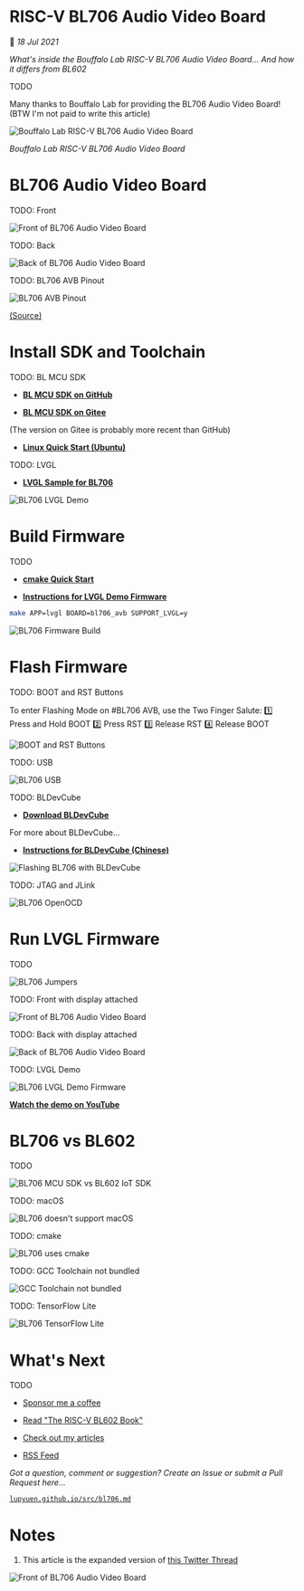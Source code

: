 # RISC-V BL706 Audio Video Board

📝 _18 Jul 2021_

_What's inside the Bouffalo Lab RISC-V BL706 Audio Video Board... And how it differs from BL602_

TODO

Many thanks to Bouffalo Lab for providing the BL706 Audio Video Board! (BTW I'm not paid to write this article)

![Bouffalo Lab RISC-V BL706 Audio Video Board](https://lupyuen.github.io/images/bl706-title.jpg)

_Bouffalo Lab RISC-V BL706 Audio Video Board_

# BL706 Audio Video Board

TODO: Front

![Front of BL706 Audio Video Board](https://lupyuen.github.io/images/bl706-front1.jpg)

TODO: Back

![Back of BL706 Audio Video Board](https://lupyuen.github.io/images/bl706-back1.jpg)

TODO: BL706 AVB Pinout

![BL706 AVB Pinout](https://lupyuen.github.io/images/bl706-pinout.jpg)

[(Source)](https://github.com/bouffalolab/bl_mcu_sdk)

# Install SDK and Toolchain

TODO: BL MCU SDK

-   [__BL MCU SDK on GitHub__](https://github.com/bouffalolab/bl_mcu_sdk)

-   [__BL MCU SDK on Gitee__](https://gitee.com/bouffalolab/bl_mcu_sdk)

(The version on Gitee is probably more recent than GitHub)

-   [__Linux Quick Start (Ubuntu)__](http://bouffalolab.gitee.io/bl_mcu_sdk/get_started/Linux_quick_start_ubuntu.html)

TODO: LVGL

-   [__LVGL Sample for BL706__](https://github.com/bouffalolab/bl_mcu_sdk/tree/master/examples/lvgl)

![BL706 LVGL Demo](https://lupyuen.github.io/images/bl706-lvgl.png)

# Build Firmware

TODO

-   [__cmake Quick Start__](http://bouffalolab.gitee.io/bl_mcu_sdk/get_started/cmake_quick_start.html)

-   [__Instructions for LVGL Demo Firmware__](https://github.com/bouffalolab/bl_mcu_sdk/tree/master/examples/lvgl)

```bash
make APP=lvgl BOARD=bl706_avb SUPPORT_LVGL=y
```

![BL706 Firmware Build](https://lupyuen.github.io/images/bl706-build.png)

# Flash Firmware

TODO: BOOT and RST Buttons

To enter Flashing Mode on #BL706 AVB, use the Two Finger Salute: 1️⃣ Press and Hold BOOT 2️⃣ Press RST 3️⃣ Release RST 4️⃣ Release BOOT

![BOOT and RST Buttons](https://lupyuen.github.io/images/bl706-boot2.jpg)

TODO: USB

![BL706 USB](https://lupyuen.github.io/images/bl706-usb.png)

TODO: BLDevCube

-   [__Download BLDevCube__](https://dev.bouffalolab.com/download)

For more about BLDevCube...

-   [__Instructions for BLDevCube (Chinese)__](http://bouffalolab.gitee.io/bl_mcu_sdk/get_started/bl_dev_cube.html)

![Flashing BL706 with BLDevCube](https://lupyuen.github.io/images/bl706-flash.png)

TODO: JTAG and JLink

![BL706 OpenOCD](https://lupyuen.github.io/images/bl706-openocd.png)

# Run LVGL Firmware

TODO

![BL706 Jumpers](https://lupyuen.github.io/images/bl706-jumpers.jpg)

TODO: Front with display attached

![Front of BL706 Audio Video Board](https://lupyuen.github.io/images/bl706-front2b.jpg)

TODO: Back with display attached

![Back of BL706 Audio Video Board](https://lupyuen.github.io/images/bl706-back2b.jpg)

TODO: LVGL Demo

![BL706 LVGL Demo Firmware](https://lupyuen.github.io/images/bl706-lvgl2a.jpg)

[__Watch the demo on YouTube__](https://youtu.be/q7mjNy6GSHo)

# BL706 vs BL602

TODO

![BL706 MCU SDK vs BL602 IoT SDK](https://lupyuen.github.io/images/bl706-mcusdk.jpg)

TODO: macOS

![BL706 doesn't support macOS](https://lupyuen.github.io/images/bl706-macos.png)

TODO: cmake

![BL706 uses cmake](https://lupyuen.github.io/images/bl706-cmake.png)

TODO: GCC Toolchain not bundled

![GCC Toolchain not bundled](https://lupyuen.github.io/images/bl706-gcc.png)

TODO: TensorFlow Lite

![BL706 TensorFlow Lite](https://lupyuen.github.io/images/bl706-tflite.png)

# What's Next

TODO

-   [Sponsor me a coffee](https://github.com/sponsors/lupyuen)

-   [Read "The RISC-V BL602 Book"](https://lupyuen.github.io/articles/book)

-   [Check out my articles](https://lupyuen.github.io)

-   [RSS Feed](https://lupyuen.github.io/rss.xml)

_Got a question, comment or suggestion? Create an Issue or submit a Pull Request here..._

[`lupyuen.github.io/src/bl706.md`](https://github.com/lupyuen/lupyuen.github.io/blob/master/src/bl706.md)

# Notes

1.  This article is the expanded version of [this Twitter Thread](https://twitter.com/MisterTechBlog/status/1407845438787489794)

![Front of BL706 Audio Video Board](https://lupyuen.github.io/images/bl706-front2a.jpg)

